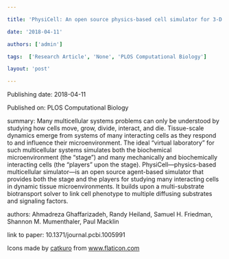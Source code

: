 ---
title: 'PhysiCell: An open source physics-based cell simulator for 3-D multicellular systems'
date: '2018-04-11'
authors: ['admin']
tags:  ['Research Article', 'None', 'PLOS Computational Biology']
layout: 'post'
---
Publishing date: 2018-04-11

Published on: PLOS Computational Biology

summary: Many multicellular systems problems can only be understood by studying how cells move, grow, divide, interact, and die. Tissue-scale dynamics emerge from systems of many interacting cells as they respond to and influence their microenvironment. The ideal “virtual laboratory” for such multicellular systems simulates both the biochemical microenvironment (the “stage”) and many mechanically and biochemically interacting cells (the “players” upon the stage). PhysiCell—physics-based multicellular simulator—is an open source agent-based simulator that provides both the stage and the players for studying many interacting cells in dynamic tissue microenvironments. It builds upon a multi-substrate biotransport solver to link cell phenotype to multiple diffusing substrates and signaling factors. 

authors: Ahmadreza Ghaffarizadeh, Randy Heiland, Samuel H. Friedman, Shannon M. Mumenthaler, Paul Macklin

link to paper: 10.1371/journal.pcbi.1005991

Icons made by <a href="https://www.flaticon.com/free-icon/bookshelves_3576884" title="catkuro">catkuro</a> from <a href="https://www.flaticon.com/" title="Flaticon"> www.flaticon.com</a>